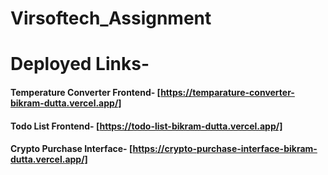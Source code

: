 # Virsoftech_Assignment
# Deployed Links-
#### Temperature Converter Frontend- [https://temparature-converter-bikram-dutta.vercel.app/]
#### Todo List Frontend- [https://todo-list-bikram-dutta.vercel.app/]
#### Crypto Purchase Interface- [https://crypto-purchase-interface-bikram-dutta.vercel.app/]
